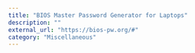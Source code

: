 ```yaml
---
title: "BIOS Master Password Generator for Laptops"
description: ""
external_url: "https://bios-pw.org/#"
category: "Miscellaneous"
---
```

